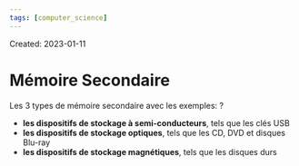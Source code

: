 ```yaml
---
tags: [computer_science] 
---
```

Created: 2023-01-11

# Mémoire Secondaire

Les 3 types de mémoire secondaire avec les exemples:
?
- **les dispositifs de stockage à semi-conducteurs**, tels que les clés USB
- **les dispositifs de stockage optiques**, tels que les CD, DVD et disques Blu-ray
- **les dispositifs de stockage magnétiques**, tels que les disques durs
<!--SR:!2023-10-10,153,230-->